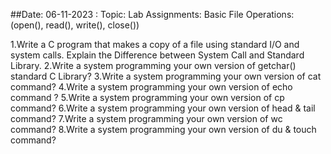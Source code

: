 ##Date: 06-11-2023 : Topic: Lab Assignments: Basic File Operations: (open(), read(), write(), close())

1.Write a C program that makes a copy of a file using standard I/O and system calls.  Explain the Difference between System Call and Standard Library.
2.Write a system programming your own version of getchar() standard C Library?
3.Write a system programming your own version of cat command?
4.Write a system programming your own version of echo command \?
5.Write a system programming your own version of cp command?
6.Write a system programming your own version of head & tail command?
7.Write a system programming your own version of wc command?
8.Write a system programming your own version of du & touch command?
